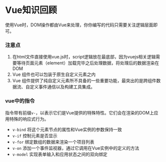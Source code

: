 # Vue知识回顾
使用Vue时，DOM操作都由Vue来处理，你你编写的代码只需要关注逻辑层面即可。
### 注意点
1. 在html文件直接使用vue.js时，script逻辑放在最底部，因为vuejs相关逻辑需要等待页面元素（element）加载完毕之后处理数据，将处理后的数据渲染在DOM
2. Vue 组件也可以包装于原生自定义元素之内
3. Vue 组件提供了纯自定义元素所不具备的一些重要功能，最突出的是跨组件数据流、自定义事件通信以及构建工具集成。

### vue中的指令
指令带有前缀`v-`，以表示它们是Vue提供的特殊特性。它们会在渲染的DOM上应用特殊的响应式行为。

- `v-bind` 将这个元素节点的属性和Vue实例的参数保持一致 
- `v-if` 控制元素是否显示
- `v-for` 绑定数组的数据来渲染一个项目列表
- `v-on` 添加一个事件监视器，通过它调用在Vue实例中的定义的方法
- `v-model` 实现表单输入和应用状态之间的双向绑定
